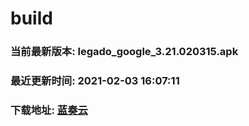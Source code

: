 # build

### 当前最新版本: legado_google_3.21.020315.apk
### 最近更新时间: 2021-02-03 16:07:11
### 下载地址: [蓝奏云](https://wwa.lanzous.com/b0d8bblej)

